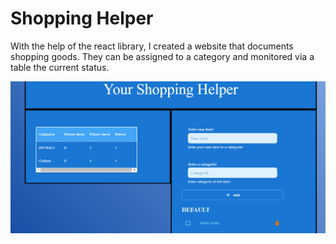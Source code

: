 # Shopping Helper

With the help of the react library, I created a website that documents shopping goods. They can be assigned to a category and monitored via a table the current status.

![My Image](website_image/website.png)
